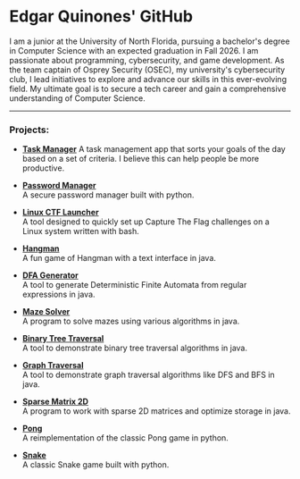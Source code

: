 # Edgar Quinones' GitHub

I am a junior at the University of North Florida, pursuing a bachelor's degree in Computer Science with an expected graduation in Fall 2026. I am passionate about programming, cybersecurity, and game development. As the team captain of Osprey Security (OSEC), my university's cybersecurity club, I lead initiatives to explore and advance our skills in this ever-evolving field. My ultimate goal is to secure a tech career and gain a comprehensive understanding of Computer Science.

---

### Projects:

- **[Task Manager](https://github.com/EdgarQuinones/Evolved-Time)**
  A task management app that sorts your goals of the day based on a set of criteria. I believe this can help people be more productive.

- **[Password Manager](https://github.com/EdgarQuinones/Password-Manager)**  
  A secure password manager built with python.  

- **[Linux CTF Launcher](https://github.com/EdgarQuinones/Linux-CTF-Launcher)**  
  A tool designed to quickly set up Capture The Flag challenges on a Linux system written with bash.

- **[Hangman](https://github.com/EdgarQuinones/Hangman)**  
  A fun game of Hangman with a text interface in java.

- **[DFA Generator](https://github.com/EdgarQuinones/DFA-Generator/tree/main)**  
  A tool to generate Deterministic Finite Automata from regular expressions in java.

- **[Maze Solver](https://github.com/EdgarQuinones/Maze-Solver)**  
  A program to solve mazes using various algorithms in java.

- **[Binary Tree Traversal](https://github.com/EdgarQuinones/Binary-Tree-Traversal)**  
  A tool to demonstrate binary tree traversal algorithms in java.

- **[Graph Traversal](https://github.com/EdgarQuinones/Graph-Traversal)**  
  A tool to demonstrate graph traversal algorithms like DFS and BFS in java.

- **[Sparse Matrix 2D](https://github.com/EdgarQuinones/Sparse-Matrix-2D)**  
  A program to work with sparse 2D matrices and optimize storage in java.

- **[Pong](https://github.com/EdgarQuinones/Pong)**  
  A reimplementation of the classic Pong game in python.

- **[Snake](https://github.com/EdgarQuinones/Snake)**  
  A classic Snake game built with python.

